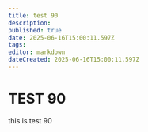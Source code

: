```yaml
---
title: test 90
description: 
published: true
date: 2025-06-16T15:00:11.597Z
tags: 
editor: markdown
dateCreated: 2025-06-16T15:00:11.597Z
---
```


# TEST 90
this is test 90
